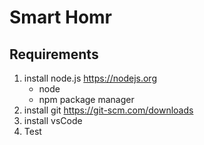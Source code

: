 # Smart Homr
## Requirements
1. install node.js https://nodejs.org
    * node
    * npm package manager
2. install git https://git-scm.com/downloads
3. install vsCode
4. Test